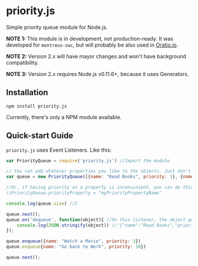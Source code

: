 # priority.js

Simple priority queue module for Node.js.

**NOTE 1:** This module is in development, not production-ready. It was developed for `montreus-swc`, but will probably be also used in [Oratio.io](http://www.oratio.io).

**NOTE 2:** Version 2.x will have mayor changes and won't have background compatibility.

**NOTE 3:** Version 2.x requires Node.js v0.11.6+, because it uses Generators.

## Installation

    npm install priority.js

Currently, there's only a NPM module available.

## Quick-start Guide

`priority.js` uses Event Listeners. Like this:

``` javascript
var PriorityQueue = require('priority.js') //Import the module

// You can add whatever properties you like to the objects. Just don't forget to add a priority property.
var queue = new PriorityQueue([{name: "Read Books", priority: 1}, {name: "Learn JavaScript", priority: 7}], "descending")

//Or, if having priority as a property is inconvinient, you can do this:
//PriorityQueue.priorityProperty = "myPriorityPropertyName"

console.log(queue.size) //2

queue.next();
queue.on('dequeue', function(object){ //On this listener, the object gets automatically dequeued.
    console.log(JSON.stringify(object)) //'{"name":"Read Books","priority":1}'
});

queue.enqueue({name: "Watch a Movie", priority: 3})
queue.enqueue{name: "Go back to Work", priority: 10})

queue.next();
```
